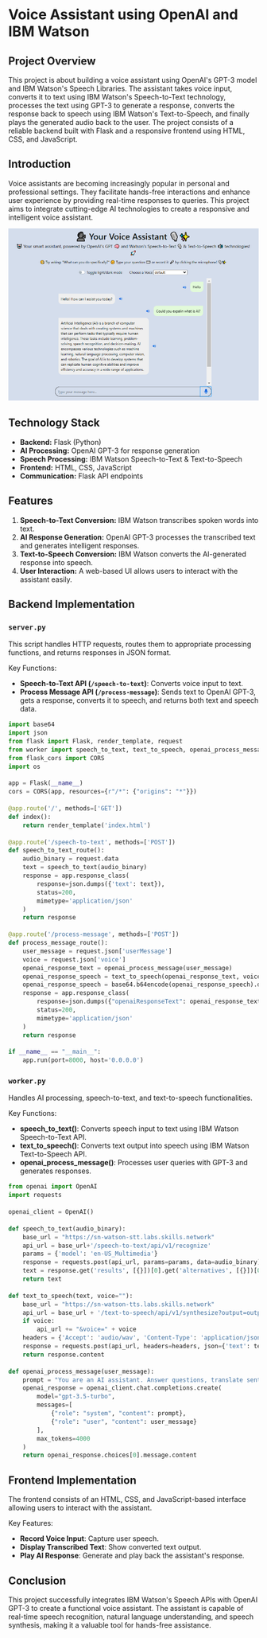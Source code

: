 # Voice Assistant using OpenAI and IBM Watson

## Project Overview
This project is about building a voice assistant using OpenAI's GPT-3 model and IBM Watson's Speech Libraries. The assistant takes voice input, converts it to text using IBM Watson's Speech-to-Text technology, processes the text using GPT-3 to generate a response, converts the response back to speech using IBM Watson's Text-to-Speech, and finally plays the generated audio back to the user. The project consists of a reliable backend built with Flask and a responsive frontend using HTML, CSS, and JavaScript.

## Introduction
Voice assistants are becoming increasingly popular in personal and professional settings. They facilitate hands-free interactions and enhance user experience by providing real-time responses to queries. This project aims to integrate cutting-edge AI technologies to create a responsive and intelligent voice assistant.

<p align="center">
  <img src="https://github.com/so123-design/Voice-Assistant-using-OpenAI-and-IBM-Watson/blob/2ef31dd9f1295fa862fd922b1a8c658be78987fa/Voice%20assistant%20screenshot%202.PNG" alt="My Image" width="800">
</p>



## Technology Stack
- **Backend:** Flask (Python)
- **AI Processing:** OpenAI GPT-3 for response generation
- **Speech Processing:** IBM Watson Speech-to-Text & Text-to-Speech
- **Frontend:** HTML, CSS, JavaScript
- **Communication:** Flask API endpoints

## Features
1. **Speech-to-Text Conversion:** IBM Watson transcribes spoken words into text.
2. **AI Response Generation:** OpenAI GPT-3 processes the transcribed text and generates intelligent responses.
3. **Text-to-Speech Conversion:** IBM Watson converts the AI-generated response into speech.
4. **User Interaction:** A web-based UI allows users to interact with the assistant easily.

## Backend Implementation
### `server.py`
This script handles HTTP requests, routes them to appropriate processing functions, and returns responses in JSON format.

Key Functions:
- **Speech-to-Text API (`/speech-to-text`)**: Converts voice input to text.
- **Process Message API (`/process-message`)**: Sends text to OpenAI GPT-3, gets a response, converts it to speech, and returns both text and speech data.

```python
import base64
import json
from flask import Flask, render_template, request
from worker import speech_to_text, text_to_speech, openai_process_message
from flask_cors import CORS
import os

app = Flask(__name__)
cors = CORS(app, resources={r"/*": {"origins": "*"}})

@app.route('/', methods=['GET'])
def index():
    return render_template('index.html')

@app.route('/speech-to-text', methods=['POST'])
def speech_to_text_route():
    audio_binary = request.data
    text = speech_to_text(audio_binary)
    response = app.response_class(
        response=json.dumps({'text': text}),
        status=200,
        mimetype='application/json'
    )
    return response

@app.route('/process-message', methods=['POST'])
def process_message_route():
    user_message = request.json['userMessage']
    voice = request.json['voice']
    openai_response_text = openai_process_message(user_message)
    openai_response_speech = text_to_speech(openai_response_text, voice)
    openai_response_speech = base64.b64encode(openai_response_speech).decode('utf-8')
    response = app.response_class(
        response=json.dumps({"openaiResponseText": openai_response_text, "openaiResponseSpeech": openai_response_speech}),
        status=200,
        mimetype='application/json'
    )
    return response

if __name__ == "__main__":
    app.run(port=8000, host='0.0.0.0')
```

### `worker.py`
Handles AI processing, speech-to-text, and text-to-speech functionalities.

Key Functions:
- **speech_to_text()**: Converts speech input to text using IBM Watson Speech-to-Text API.
- **text_to_speech()**: Converts text output into speech using IBM Watson Text-to-Speech API.
- **openai_process_message()**: Processes user queries with GPT-3 and generates responses.

```python
from openai import OpenAI
import requests

openai_client = OpenAI()

def speech_to_text(audio_binary):
    base_url = "https://sn-watson-stt.labs.skills.network"
    api_url = base_url+'/speech-to-text/api/v1/recognize'
    params = {'model': 'en-US_Multimedia'}
    response = requests.post(api_url, params=params, data=audio_binary).json()
    text = response.get('results', [{}])[0].get('alternatives', [{}])[0].get('transcript', 'null')
    return text

def text_to_speech(text, voice=""):
    base_url = "https://sn-watson-tts.labs.skills.network"
    api_url = base_url + '/text-to-speech/api/v1/synthesize?output=output_text.wav'
    if voice:
        api_url += "&voice=" + voice
    headers = {'Accept': 'audio/wav', 'Content-Type': 'application/json'}
    response = requests.post(api_url, headers=headers, json={'text': text})
    return response.content

def openai_process_message(user_message):
    prompt = "You are an AI assistant. Answer questions, translate sentences, summarize news, and provide recommendations."
    openai_response = openai_client.chat.completions.create(
        model="gpt-3.5-turbo",
        messages=[
            {"role": "system", "content": prompt},
            {"role": "user", "content": user_message}
        ],
        max_tokens=4000
    )
    return openai_response.choices[0].message.content
```

## Frontend Implementation
The frontend consists of an HTML, CSS, and JavaScript-based interface allowing users to interact with the assistant.

Key Features:
- **Record Voice Input**: Capture user speech.
- **Display Transcribed Text**: Show converted text output.
- **Play AI Response**: Generate and play back the assistant's response.

## Conclusion
This project successfully integrates IBM Watson's Speech APIs with OpenAI GPT-3 to create a functional voice assistant. The assistant is capable of real-time speech recognition, natural language understanding, and speech synthesis, making it a valuable tool for hands-free assistance.


